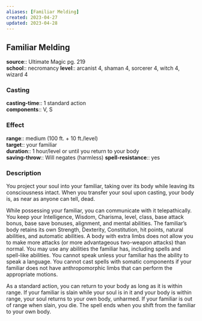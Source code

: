 ```yaml
---
aliases: [Familiar Melding]
created: 2023-04-27
updated: 2023-04-28
---
```


## Familiar Melding

**source**:: Ultimate Magic pg. 219  
**school**:: necromancy
**level**:: arcanist 4, shaman 4, sorcerer 4, witch 4, wizard 4

### Casting

**casting-time**:: 1 standard action  
**components**:: V, S

### Effect

**range**:: medium (100 ft. + 10 ft./level)  
**target**:: your familiar  
**duration**:: 1 hour/level or until you return to your body  
**saving-throw**:: Will negates (harmless)
**spell-resistance**:: yes

### Description

You project your soul into your familiar, taking over its body while leaving its consciousness intact. When you transfer your soul upon casting, your body is, as near as anyone can tell, dead.  
  
While possessing your familiar, you can communicate with it telepathically. You keep your Intelligence, Wisdom, Charisma, level, class, base attack bonus, base save bonuses, alignment, and mental abilities. The familiar’s body retains its own Strength, Dexterity, Constitution, hit points, natural abilities, and automatic abilities. A body with extra limbs does not allow you to make more attacks (or more advantageous two-weapon attacks) than normal. You may use any abilities the familiar has, including spells and spell-like abilities. You cannot speak unless your familiar has the ability to speak a language. You cannot cast spells with somatic components if your familiar does not have anthropomorphic limbs that can perform the appropriate motions.  
  
As a standard action, you can return to your body as long as it is within range. If your familiar is slain while your soul is in it and your body is within range, your soul returns to your own body, unharmed. If your familiar is out of range when slain, you die. The spell ends when you shift from the familiar to your own body.
